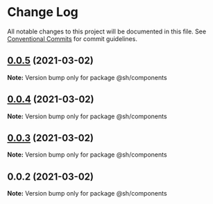 # Change Log

All notable changes to this project will be documented in this file.
See [Conventional Commits](https://conventionalcommits.org) for commit guidelines.

## [0.0.5](https://github.com/shubhamdeodia/sh-monorepo/compare/@sh/components@0.0.4...@sh/components@0.0.5) (2021-03-02)

**Note:** Version bump only for package @sh/components





## [0.0.4](https://github.com/shubhamdeodia/sh-monorepo/compare/@sh/components@0.0.3...@sh/components@0.0.4) (2021-03-02)

**Note:** Version bump only for package @sh/components





## [0.0.3](https://github.com/shubhamdeodia/sh-monorepo/compare/@sh/components@0.0.2...@sh/components@0.0.3) (2021-03-02)

**Note:** Version bump only for package @sh/components





## 0.0.2 (2021-03-02)

**Note:** Version bump only for package @sh/components
